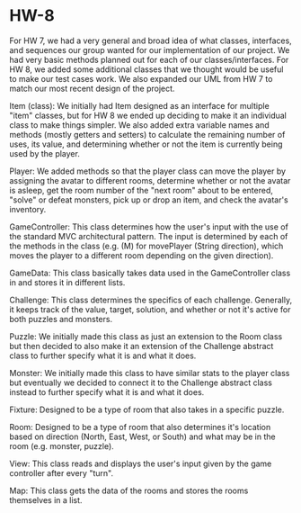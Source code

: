 # HW-8

For HW 7, we had a very general and broad idea of what classes, interfaces, and sequences our group wanted for our implementation of our project. We had very basic methods planned out for each of our classes/interfaces. For HW 8, we added some additional classes that we thought would be useful to make our test cases work. We also expanded our UML from HW 7 to match our most recent design of the project.

Item (class): We initially had Item designed as an interface for multiple "item" classes, but for HW 8 we ended up deciding to make it an individual class to make things simpler. We also added extra variable names and methods (mostly getters and setters) to calculate the remaining number of uses, its value, and determining whether or not the item is currently being used by the player.

Player: We added methods so that the player class can move the player by assigning the avatar to different rooms, determine whether or not the avatar is asleep, get the room number of the "next room" about to be entered, "solve" or defeat monsters, pick up or drop an item, and check the avatar's inventory.

GameController: This class determines how the user's input with the use of the standard MVC architectural pattern. The input is determined by each of the methods in the class (e.g. (M) for movePlayer (String direction), which moves the player to a different room depending on the given direction).

GameData: This class basically takes data used in the GameController class in and stores it in different lists.

Challenge: This class determines the specifics of each challenge. Generally, it keeps track of the value, target, solution, and whether or not it's active for both puzzles and monsters.

Puzzle: We initially made this class as just an extension to the Room class but then decided to also make it an extension of the Challenge abstract class to further specify what it is and what it does.

Monster: We initially made this class to have similar stats to the player class but eventually we decided to connect it to the Challenge abstract class instead to further specify what it is and what it does.

Fixture: Designed to be a type of room that also takes in a specific puzzle.

Room: Designed to be a type of room that also determines it's location based on direction (North, East, West, or South) and what may be in the room (e.g. monster, puzzle).

View: This class reads and displays the user's input given by the game controller after every "turn".

Map: This class gets the data of the rooms and stores the rooms themselves in a list.

